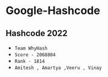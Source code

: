 # Google-Hashcode

## Hashcode 2022
* ` Team WhyHash `
* ` Score - 2068804 `
* ` Rank - 1814 `
* `Amitesh , Amartya ,Veeru , Vinay ` 
